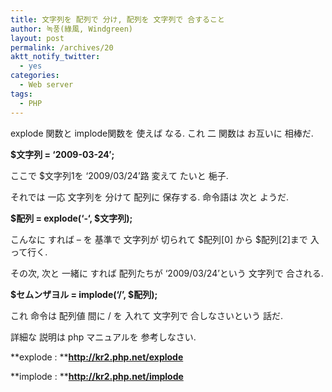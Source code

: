```yaml
---
title: 文字列を 配列で 分け, 配列を 文字列で 合すること
author: 녹풍(綠風, Windgreen)
layout: post
permalink: /archives/20
aktt_notify_twitter:
  - yes
categories:
  - Web server
tags:
  - PHP
---
```

explode 関数と implode関数を 使えば なる. これ 二 関数は お互いに 相棒だ.

**$文字列 = &#8216;2009-03-24&#8242;;**

ここで $文字列1を &#8216;2009/03/24&#8217;路 変えて たいと 梔子.

それでは 一応 文字列を 分けて 配列に 保存する. 命令語は 次と ようだ.

**$配列 = explode(&#8216;-&#8216;, $文字列);**

こんなに すれば &#8211; を 基準で 文字列が 切られて $配列[0] から $配列[2]まで 入って行く.

その次, 次と 一緒に すれば 配列たちが &#8216;2009/03/24&#8217;という 文字列で 合される.

**$セムンザヨル = implode(&#8216;/&#8217;, $配列);**

これ 命令は 配列値 間に / を 入れて 文字列で 合しなさいという 話だ.

詳細な 説明は php マニュアルを 参考しなさい.

**explode : **<a target="_top" href="http://kr.php.net/explode"><strong>http://kr2.php.net/explode</strong></a>

**implode : **<a target="_top" href="http://kr.php.net/implode"><strong>http://kr2.php.net/implode</strong></a>